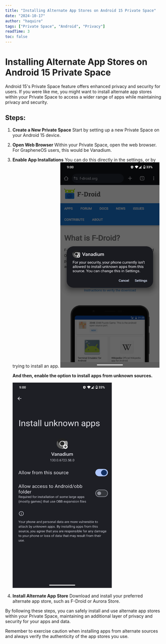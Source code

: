 ```yaml
---
title: "Installing Alternate App Stores on Android 15 Private Space"
date: "2024-10-17"
author: "haquire"
tags: ["Private Space", "Android", "Privacy"]
readTime: 3
toc: false
---
```


# Installing Alternate App Stores on Android 15 Private Space


Android 15's Private Space feature offers enhanced privacy and security for users. If you were like me, you might want to install alternate app stores within your Private Space to access a wider range of apps while maintaining privacy and security.

## Steps:

1. **Create a New Private Space**
   Start by setting up a new Private Space on your Android 15 device.

2. **Open Web Browser**
   Within your Private Space, open the web browser. For GrapheneOS users, this would be Vanadium.

3. **Enable App Installations**
   You can do this directly in the settings, or by trying to install an app.
   <img src="../../src/assets/AllowApp.png" alt="alt text" width="320" height="660">

   **And then, enable the option to install apps from unknown sources.**

   <img src="../../src/assets/Confirm.png" alt="alt text" width="320" height="660">

4. **Install Alternate App Store**
   Download and install your preferred alternate app store, such as F-Droid or Aurora Store.


By following these steps, you can safely install and use alternate app stores within your Private Space, maintaining an additional layer of privacy and security for your apps and data.

Remember to exercise caution when installing apps from alternate sources and always verify the authenticity of the app stores you use.
